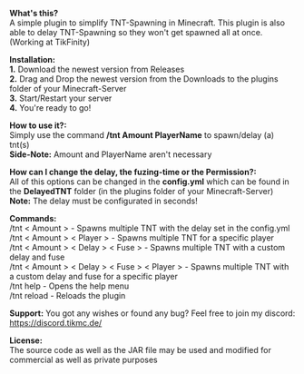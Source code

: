 **What's this?** <br>
A simple plugin to simplify TNT-Spawning in Minecraft. This plugin is also able to delay TNT-Spawning so they won't get spawned all at once. (Working at TikFinity)

**Installation:** <br>
**1.** Download the newest version from Releases <br>
**2.** Drag and Drop the newest version from the Downloads to the plugins folder of your Minecraft-Server <br>
**3.** Start/Restart your server <br>
**4.** You're ready to go!<br>

**How to use it?:** <br>
Simply use the command **/tnt Amount PlayerName** to spawn/delay (a) tnt(s)<br>
**Side-Note:** Amount and PlayerName aren't necessary

**How can I change the delay, the fuzing-time or the Permission?:** <br>
All of this options can be changed in the **config.yml** which can be found in the **DelayedTNT** folder (in the plugins folder of your Minecraft-Server) <br>
**Note:** The delay must be configurated in seconds!

**Commands:** <br>
/tnt < Amount > - Spawns multiple TNT with the delay set in the config.yml <br>
/tnt < Amount > < Player > - Spawns multiple TNT for a specific player <br>
/tnt < Amount > < Delay > < Fuse > - Spawns multiple TNT with a custom delay and fuse <br>
/tnt < Amount > < Delay > < Fuse > < Player > - Spawns multiple TNT with a custom delay and fuse for a specific player <br>
/tnt help - Opens the help menu <br>
/tnt reload - Reloads the plugin <br>

**Support:**
You got any wishes or found any bug? Feel free to join my discord: https://discord.tikmc.de/

**License:** <br>
The source code as well as the JAR file may be used and modified for commercial as well as private purposes <br>

